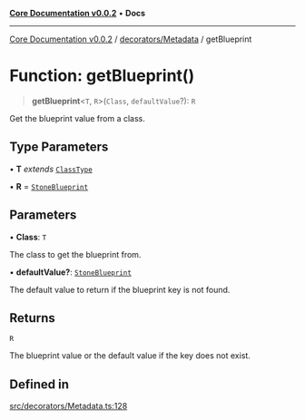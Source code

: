 [**Core Documentation v0.0.2**](../../../README.md) • **Docs**

***

[Core Documentation v0.0.2](../../../modules.md) / [decorators/Metadata](../README.md) / getBlueprint

# Function: getBlueprint()

> **getBlueprint**\<`T`, `R`\>(`Class`, `defaultValue`?): `R`

Get the blueprint value from a class.

## Type Parameters

• **T** *extends* [`ClassType`](../../../definitions/type-aliases/ClassType.md)

• **R** = [`StoneBlueprint`](../../../options/StoneBlueprint/interfaces/StoneBlueprint.md)

## Parameters

• **Class**: `T`

The class to get the blueprint from.

• **defaultValue?**: [`StoneBlueprint`](../../../options/StoneBlueprint/interfaces/StoneBlueprint.md)

The default value to return if the blueprint key is not found.

## Returns

`R`

The blueprint value or the default value if the key does not exist.

## Defined in

[src/decorators/Metadata.ts:128](https://github.com/stonemjs/core/blob/dd7eaec566465ef84c36b87b824f8ea9ab76e8fa/src/decorators/Metadata.ts#L128)
